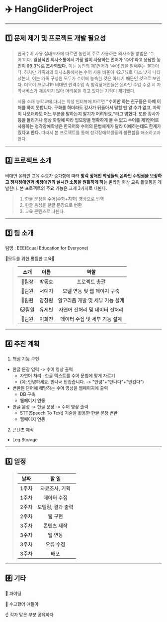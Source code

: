 # :airplane: HangGliderProject

---
## :one: 문제 제기 및 프로젝트 개발 필요성
>한국수어 사용 실태조사에 따르면 농인이 주로 사용하는 의사소통 방법은 '수어'이다. __일상적인 의사소통에서 가장 많이 사용하는 언어가 '수어'라고 응답한 농인이 69.3%로 조사되었다.__ 이는 농인의 제1언어가 '수어'임을 말해주는 결과이다. 하지만 가족과의 의사소통에서는 수어 사용 비율이 42.7%로 다소 낮게 나타났는데, 이는 가족 구성원 모두가 수어에 능숙한 것은 아니기 때문인 것으로 보인다. 더욱이 코로나19 비대면 원격수업 속 청각장애인들은 온라인 수업 수강 시 자막서비스가 제공되지 않아 어려움을 겪고 있다는 지적이 제기됐다.


>서울 소재 농학교에 다니는 학생 인터뷰에 따르면 __"수어만 하는 친구들은 아예 이해를 하지 못합니다. 구화를 하더라도 강사가 뒤돌아서 말할 땐 알 수가 없고, 자막이 나오더라도 어느 부분을 말하는지 알기가 어려워요."라고 밝혔다. 또한 강사가 등을 돌리거나 영상 화질에 따라 입모양을 명확하게 볼 수 없고 수어를 제1언어로 사용하는 청각장애학생은 한국어와 수어의 문법체계가 달라 이해하는데도 한계가 있다고 한다.__ 따라서 본 프로젝트를 통해 청각장애학생들의 불편함을 해소하고자 한다. 

---
## :two: 프로젝트 소개
비대면 온라인 교육 수요가 증가함에 따라 __청각 장애인 학생들의 온라인 수업권을 보장하고 청각장애인과 비장애인의 실시간 소통을 원활하게 하는__ 온라인 화상 교육 플랫폼을 개발한다. 본 프로젝트의 주요 기능은 크게 3가지로 나뉜다. 

> 1. 한글 문장을 수어(수화+지화) 영상으로 번역 
> 2. 한글 음성을 한글 문장으로 변환 
> 3. 교육 콘텐츠로 나뉜다.

---
## :three: 팀 소개
팀명 : EEE(Equal Education for Everyone) 


:low_brightness:모두를 위한 평등한 교육:low_brightness:

>|소개|이름|역할|
>|:---:|:---:|:---:|
>|:bear:팀장| 박동호 | 프로젝트 총괄 |
>|:koala:팀원| 서예지 | 모델 연동 및 웹 페이지 구축 |
>|:tiger:팀원| 양창원 | 알고리즘 개발 및 세부 기능 설계 |
>|:cat:팀원| 유세빈 | 자연어 전처리 및 데이터 전처리 |
>|:rabbit:팀원| 이희진 | 데이터 수집 및 세부 기능 설계 |

---
## :four: 추진 계획
1. 핵심 기능 구현
  * 한글 문장 입력 -> 수어 영상 출력
    * 자연어 처리 : 한글 텍스트를 수어 문법에 맞게 자르기
    * (예: 안녕하세요. 만나서 반갑습니다. -> "안녕"+"만나다"+"반갑다")
  * 변환된 단어에 해당하는 수어 영상을 웹페이지에 출력
    * DB 구축
    * 웹페이지 연동
  * 한글 음성 -> 한글 문장 -> 수어 영상 출력
    * STT(Speech To Text) 기술을 활용한 한글 문장 변환
    * 웹페이지 연동

2. 콘텐츠 제작
  * Log Storage

---
## :five: 일정

>|날짜|할 일|
>|:---:|:---:|
>|1주차|자료조사, 기획|
>|1주차|데이터 수집|
>|2주차|모델링, 결과 출력|
>|2주차|웹 구현|
>|3주차|콘텐츠 제작|
>|3주차|웹 연동|
>|3주차|오류 수정
>|3주차|배포|

---
## :hash: 기타
:punch: 파이팅


:clap: 수고했어 얘들아


:point_up: 각자 맡은 부분 공유하자
